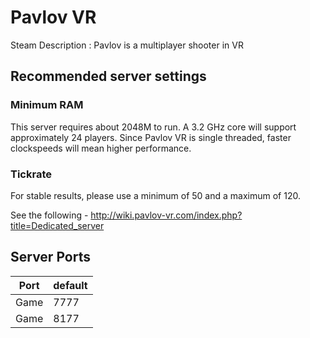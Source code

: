 # Pavlov VR
Steam Description :
Pavlov is a multiplayer shooter in VR

## Recommended server settings
### Minimum RAM
This server requires about 2048M to run. A 3.2 GHz core will support approximately 24 players. Since Pavlov VR is single threaded, faster clockspeeds will mean higher performance.

### Tickrate
For stable results, please use a minimum of 50 and a maximum of 120.


See the following - http://wiki.pavlov-vr.com/index.php?title=Dedicated_server

## Server Ports

| Port  | default |
|-------|---------|
| Game  | 7777   |
| Game | 8177   |
